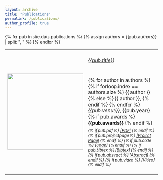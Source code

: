 ```yaml
---
layout: archive
title: "Publications"
permalink: /publications/
author_profile: true
---
```


<style>
table, th, td {
  border: 0;
}
</style>

<script>
function showhide(d) {
  var x = document.getElementById(d);
  if (x.style.display === "none") {
    x.style.display = "block";
  } else {
    x.style.display = "none";
  }
}
</script>

<table cellpadding="10" width="100%">
{% for pub in site.data.publications %}
    {% assign authors = {{pub.authors}} | split: ", " %}
    <tr>
        <td width="200" height="100">
            <img src="{{pub.image}}" img width="250">
        </td>
        <td><h6><a href="{{pub.pdf}}">{{pub.title}}</a></h6>
            <div style="line-height:50%;">
                <br>
            </div>
            <div style="font-size:medium">
                {% for author in authors %}
                    {% if forloop.index == authors.size %}
                        <nobr>{{ author }}</nobr>
                    {% else %}
                        <nobr>{{ author }},</nobr>
                    {% endif %}
                {% endfor %}<br>
                <em>{{pub.venue}}</em>, {{pub.year}}
                {% if pub.awards %}
                    <b> {{pub.awards}}</b>
                {% endif %}
                <br>
            </div>
            <div style="line-height:50%;">
                <br>
            </div>
            <div style="font-size:small">
                <em>
                    {% if pub.pdf %}
                        <a href="{{pub.pdf}}">[PDF]</a>
                    {% endif %}
                    {% if pub.projectpage %}
                        <a href="{{pub.projectpage}}">[Project Page]</a>
                    {% endif %}
                    {% if pub.code %}
                        <a href="{{pub.code}}">[Code]</a>
                    {% endif %}
                    {% if pub.bibtex %}
                        <a href="javascript:showhide('bib{{pub.id}}')">[Bibtex]</a>
                    {% endif %}
                    {% if pub.abstract %}
                        <a href="javascript:showhide('abs{{pub.id}}')">[Abstract]</a>
                    {% endif %}
                    {% if pub.video %}
                        <a href="{{pub.video}}">[Video]</a>
                    {% endif %}
                </em>
                <div id="bib{{pub.id}}" style="display:none">
                    <br>
                    <blockquote>
                        <div style="white-space: pre-wrap;">{{pub.bibtex}}</div>
                    </blockquote>
                </div>
                <div id="abs{{pub.id}}" style="display:none">
                    <br>
                    {{pub.abstract}}
                </div>
            </div>
            <br>
        </td>
    </tr>
{% endfor %}
</table>
